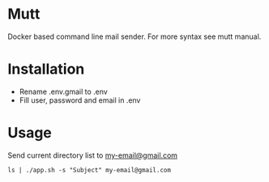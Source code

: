# Mutt
Docker based command line mail sender. For more syntax see mutt manual.
# Installation
* Rename .env.gmail to .env
* Fill user, password and email in .env
# Usage
Send current directory list to my-email@gmail.com
```
ls | ./app.sh -s "Subject" my-email@gmail.com
```
